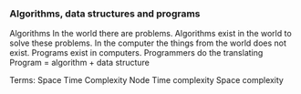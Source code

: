 ### Algorithms, data structures and programs

Algorithms 
In the world there are problems. Algorithms exist in the world to solve these problems.
In the computer the things from the world does not exist. Programs exist in computers.
Programmers do the translating
Program = algorithm + data structure

Terms:
Space
Time
Complexity
Node
Time complexity
Space complexity


